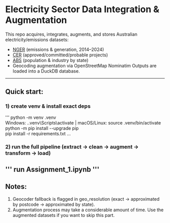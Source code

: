 # Electricity Sector Data Integration & Augmentation

This repo acquires, integrates, augments, and stores Australian electricity/emissions datasets:
- [NGER](https://data.cer.gov.au/datasets/NGER/ID0243) (emissions & generation, 2014–2024)
- [CER](https://cer.gov.au/markets/reports-and-data/large-scale-renewable-energy-data) (approved/committed/probable projects)
- [ABS](https://www.abs.gov.au/methodologies/data-region-methodology/2011-24#data-downloads) (population & industry by state)
- Geocoding augmentation via OpenStreetMap Nominatim
Outputs are loaded into a DuckDB database.
---
## Quick start:
### 1) create venv & install exact deps
'''
python -m venv .venv<br/>
Windows: .\.venv\Scripts\activate   |  macOS/Linux: source .venv/bin/activate<br/>
python -m pip install --upgrade pip<br/>
pip install -r requirements.txt
...

### 2) run the full pipeline (extract -> clean -> augment -> transform -> load)
'''
run Assignment_1.ipynb
'''
---
## Notes:
1. Geocoder fallback is flagged in geo_resolution (exact -> approximated by postcode -> approximated by state).
2. Augmentation process may take a considerable amount of time. Use the augmented datasets if you want to skip this part.
